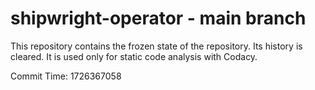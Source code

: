 # shipwright-operator - main branch

This repository contains the frozen state of the repository.
Its history is cleared. It is used only for static code
analysis with Codacy.

Commit Time: 1726367058